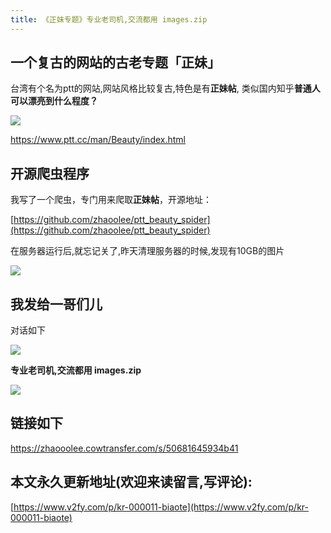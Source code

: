 ```yaml
---
title: 《正妹专题》专业老司机,交流都用 images.zip
---
```


## 一个复古的网站的古老专题「正妹」

台湾有个名为ptt的网站,网站风格比较复古,特色是有**正妹帖**, 类似国内知乎**普通人可以漂亮到什么程度？**

![](https://www.v2fy.com/asset/kr-011-biaote/biaote-003.gif)

https://www.ptt.cc/man/Beauty/index.html



## 开源爬虫程序

我写了一个爬虫，专门用来爬取**正妹帖**，开源地址：


[https://github.com/zhaoolee/ptt_beauty_spider](https://github.com/zhaoolee/ptt_beauty_spider)



在服务器运行后,就忘记关了,昨天清理服务器的时候,发现有10GB的图片

![](https://www.v2fy.com/asset/kr-011-biaote/biaote-002.gif)



## 我发给一哥们儿

对话如下

![](https://www.v2fy.com/asset/kr-011-biaote/biaote-001.png)

**专业老司机,交流都用 images.zip**

![](https://www.v2fy.com/asset/kr-011-biaote/biaote-004.png)



## 链接如下

https://zhaooolee.cowtransfer.com/s/50681645934b41



## 本文永久更新地址(欢迎来读留言,写评论):

[https://www.v2fy.com/p/kr-000011-biaote](https://www.v2fy.com/p/kr-000011-biaote)
